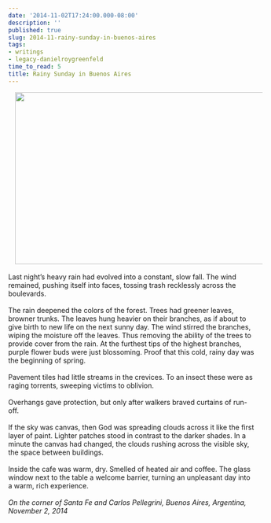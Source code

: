 ```yaml
---
date: '2014-11-02T17:24:00.000-08:00'
description: ''
published: true
slug: 2014-11-rainy-sunday-in-buenos-aires
tags:
- writings
- legacy-danielroygreenfeld
time_to_read: 5
title: Rainy Sunday in Buenos Aires
---
```


<div class="separator" style="clear: both; text-align: center;"><a href="http://4.bp.blogspot.com/-V0Dc6CBebYs/VRX1SNQ444I/AAAAAAAAExw/7REWjdCRRxw/s1600/buenos-aires-rainy-day1.jpg" style="margin-left: 1em; margin-right: 1em;"><img border="0" height="350" src="http://4.bp.blogspot.com/-V0Dc6CBebYs/VRX1SNQ444I/AAAAAAAAExw/7REWjdCRRxw/s1600/buenos-aires-rainy-day1.jpg" width="640" /></a></div><br />Last night’s heavy rain had evolved into a constant, slow fall. The wind remained, pushing itself into faces, tossing trash recklessly across the boulevards.<br /><br />The rain deepened the colors of the forest. Trees had greener leaves, browner trunks. The leaves hung heavier on their branches, as if about to give birth to new life on the next sunny day. The wind stirred the branches, wiping the moisture off the leaves. Thus removing the ability of the trees to provide cover from the rain. At the furthest tips of the highest branches, purple flower buds were just blossoming. Proof that this cold, rainy day was the beginning of spring.<br /><br />Pavement tiles had little streams in the crevices. To an insect these were as raging torrents, sweeping victims to oblivion.<br /><br />Overhangs gave protection, but only after walkers braved curtains of run-off.<br /><br />If the sky was canvas, then God was spreading clouds across it like the first layer of paint. Lighter patches stood in contrast to the darker shades. In a minute the canvas had changed, the clouds rushing across the visible sky, the space between buildings.<br /><br />Inside the cafe was warm, dry. Smelled of heated air and coffee. The glass window next to the table a welcome barrier, turning an unpleasant day into a warm, rich experience.<br /><br /><i>On the corner of Santa Fe and Carlos Pellegrini, Buenos Aires, Argentina, November 2, 2014</i>